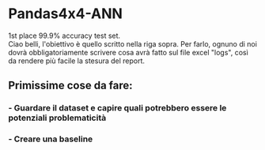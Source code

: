 # Pandas4x4-ANN
1st place 99.9% accuracy test set.  
Ciao belli, l'obiettivo è quello scritto nella riga sopra. Per farlo, ognuno di noi dovrà obbligatoriamente scrivere cosa avrà fatto sul file excel "logs", così da rendere più facile la stesura del report.
## Primissime cose da fare:  
### - Guardare il dataset e capire quali potrebbero essere le potenziali problematicità
### - Creare una baseline
